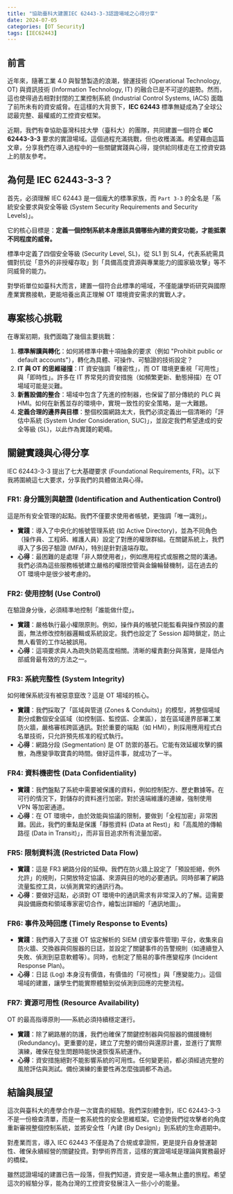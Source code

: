```yaml
---
title: "協助臺科大建置IEC 62443-3-3認證場域之心得分享"
date: 2024-07-05
categories: [OT Security]
tags: [IEC62443]
---
```


## 前言

近年來，隨著工業 4.0 與智慧製造的浪潮，營運技術 (Operational Technology, OT) 與資訊技術 (Information Technology, IT) 的融合已是不可逆的趨勢。然而，這也使得過去相對封閉的工業控制系統 (Industrial Control Systems, IACS) 面臨了前所未有的資安威脅。在這樣的大背景下，**IEC 62443** 標準無疑成為了全球公認最完整、最權威的工控資安框架。

近期，我們有幸協助臺灣科技大學（臺科大）的團隊，共同建置一個符合 **IEC 62443-3-3** 要求的實證場域。這個過程充滿挑戰，但也收穫滿滿。希望藉由這篇文章，分享我們在導入過程中的一些關鍵實踐與心得，提供給同樣走在工控資安路上的朋友參考。

## 為何是 IEC 62443-3-3？

首先，必須理解 IEC 62443 是一個龐大的標準家族，而 `Part 3-3` 的全名是「系統安全要求與安全等級 (System Security Requirements and Security Levels)」。

它的核心目標是：**定義一個控制系統本身應該具備哪些內建的資安功能，才能抵禦不同程度的威脅。**

標準中定義了四個安全等級 (Security Level, SL)，從 SL1 到 SL4，代表系統需具備對抗從「意外的非授權存取」到「具備高度資源與專業能力的國家級攻擊」等不同威脅的能力。

對學術單位如臺科大而言，建置一個符合此標準的場域，不僅能讓學術研究與國際產業實務接軌，更能培養出真正理解 OT 環境資安需求的實戰人才。

## 專案核心挑戰

在專案初期，我們面臨了幾個主要挑戰：

1.  **標準解讀與轉化**：如何將標準中數十項抽象的要求（例如 "Prohibit public or default accounts"），轉化為具體、可操作、可驗證的技術設定？
2.  **IT 與 OT 的思維碰撞**：IT 資安強調「機密性」，而 OT 環境更重視「可用性」與「即時性」。許多在 IT 界常見的資安措施（如頻繁更新、動態掃描）在 OT 場域可能是災難。
3.  **新舊設備的整合**：場域中包含了先進的控制器，也保留了部分傳統的 PLC 與 HMI。如何在新舊並存的環境中，實現一致性的安全策略，是一大難題。
4.  **定義合理的邊界與目標**：整個校園網路太大，我們必須定義出一個清晰的「評估中系統 (System Under Consideration, SUC)」，並設定我們希望達成的安全等級 (SL)，以此作為實踐的範疇。

## 關鍵實踐與心得分享

IEC 62443-3-3 提出了七大基礎要求 (Foundational Requirements, FR)。以下我將圍繞這七大要求，分享我們的具體做法與心得。

### FR1: 身分識別與驗證 (Identification and Authentication Control)

這是所有安全管理的起點。我們不僅要求使用者帳號，更強調「唯一識別」。

- **實踐**：導入了中央化的帳號管理系統 (如 Active Directory)，並為不同角色（操作員、工程師、維護人員）設定了對應的權限群組。在關鍵系統上，我們導入了多因子驗證 (MFA)，特別是針對遠端存取。
- **心得**：最困難的是處理「非人類使用者」，例如應用程式或服務之間的溝通。我們必須為這些服務帳號建立嚴格的權限控管與金鑰輪替機制，這在過去的 OT 環境中是很少被考慮的。

### FR2: 使用控制 (Use Control)

在驗證身分後，必須精準地控制「誰能做什麼」。

- **實踐**：嚴格執行最小權限原則。例如，操作員的帳號只能監看與操作預設的畫面，無法修改控制器邏輯或系統設定。我們也設定了 Session 超時鎖定，防止無人看管的工作站被誤用。
- **心得**：這項要求與人為疏失防範高度相關。清晰的權責劃分與落實，是降低內部威脅最有效的方法之一。

### FR3: 系統完整性 (System Integrity)

如何確保系統沒有被惡意竄改？這是 OT 場域的核心。

- **實踐**：我們採取了「區域與管道 (Zones & Conduits)」的模型，將整個場域劃分成數個安全區域（如控制區、監控區、企業區），並在區域邊界部署工業防火牆，嚴格審核跨區通訊。對於重要的端點（如 HMI），則採用應用程式白名單技術，只允許預先核准的程式執行。
- **心得**：網路分段 (Segmentation) 是 OT 防禦的基石。它能有效延緩攻擊的擴散，為應變爭取寶貴的時間。做好這件事，就成功了一半。

### FR4: 資料機密性 (Data Confidentiality)

- **實踐**：我們盤點了系統中需要被保護的資料，例如控制配方、歷史數據等。在可行的情況下，對儲存的資料進行加密。對於遠端維護的連線，強制使用 VPN 等加密通道。
- **心得**：在 OT 環境中，由於效能與協議的限制，要做到「全程加密」非常困難。因此，我們的重點是保護「靜態資料 (Data at Rest)」和「高風險的傳輸路徑 (Data in Transit)」，而非盲目追求所有流量加密。

### FR5: 限制資料流 (Restricted Data Flow)

- **實踐**：這是 FR3 網路分段的延伸。我們在防火牆上設定了「預設拒絕，例外允許」的規則，只開放特定協議、來源與目的地的必要通訊。同時部署了網路流量監控工具，以偵測異常的通訊行為。
- **心得**：要做好這點，必須對 OT 環境中的通訊需求有非常深入的了解。這需要與設備廠商和領域專家密切合作，繪製出詳細的「通訊地圖」。

### FR6: 事件及時回應 (Timely Response to Events)

- **實踐**：我們導入了支援 OT 協定解析的 SIEM (資安事件管理) 平台，收集來自防火牆、交換器與伺服器的日誌，並設定了關鍵事件的告警規則（如連續登入失敗、偵測到惡意軟體等）。同時，也制定了簡易的事件應變程序 (Incident Response Plan)。
- **心得**：日誌 (Log) 本身沒有價值，有價值的「可視性」與「應變能力」。這個場域的建置，讓學生們能實際體驗到從偵測到回應的完整流程。

### FR7: 資源可用性 (Resource Availability)

OT 的最高指導原則——系統必須持續穩定運行。

- **實踐**：除了網路層的防護，我們也確保了關鍵控制器與伺服器的備援機制 (Redundancy)。更重要的是，建立了完整的備份與還原計畫，並進行了實際演練，確保在發生問題時能快速恢復系統運作。
- **心得**：資安措施絕對不能影響系統的可用性。任何變更前，都必須經過完整的風險評估與測試。備份演練的重要性再怎麼強調都不為過。

## 結論與展望

這次與臺科大的產學合作是一次寶貴的經驗。我們深刻體會到，IEC 62443-3-3 不是一份檢查清單，而是一套系統性的安全思維框架。它迫使我們從攻擊者的角度重新審視整個控制系統，並將安全性「內建 (By Design)」到系統的生命週期中。

對產業而言，導入 IEC 62443 不僅是為了合規或拿證照，更是提升自身營運韌性、確保永續經營的關鍵投資。對學術界而言，這樣的實證場域是理論與實務最好的橋樑。

雖然認證場域的建置已告一段落，但我們知道，資安是一場永無止盡的旅程。希望這次的經驗分享，能為台灣的工控資安發展注入一些小小的能量。
